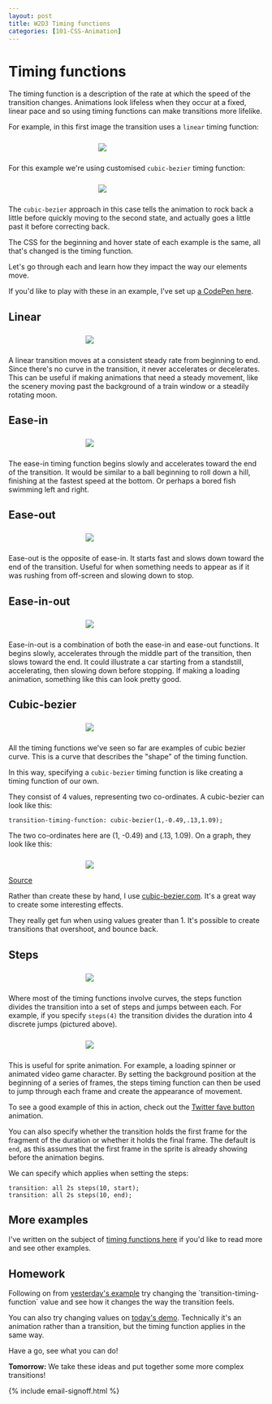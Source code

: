 ```yaml
---
layout: post
title: W2D3 Timing functions
categories: [101-CSS-Animation]
---
```


# Timing functions

The timing function is a description of the rate at which the speed of the transition changes. Animations look lifeless when they occur at a fixed, linear pace and so using timing functions can make transitions more lifelike.

For example, in this first image the transition uses a `linear` timing function:

<div class="example">
  <img src="http://s3.amazonaws.com/course-images/linear.gif" style="max-width: 150px; margin: 24px auto 24px; display: block;">
</div>

For this example we're using customised `cubic-bezier` timing function:

<div class="example">
  <img src="http://s3.amazonaws.com/course-images/demo.gif" style="max-width: 150px; margin: 24px auto 24px; display: block;">
</div>

The `cubic-bezier` approach in this case tells the animation to rock back a little before quickly moving to the second state, and actually goes a little past it before correcting back.

The CSS for the beginning and hover state of each example is the same, all that's changed is the timing function.

Let's go through each and learn how they impact the way our elements move.

If you'd like to play with these in an example, I've set up [a CodePen here](http://codepen.io/donovanh/pen/GgaRNv).

## Linear

<div class="example">
  <img src="http://s3.amazonaws.com/course-images/linear-example.gif" style="max-width: 200px; margin: 24px auto 24px; display: block;">
</div>

A linear transition moves at a consistent steady rate from beginning to end. Since there's no curve in the transition, it never accelerates or decelerates. This can be useful if making animations that need a steady movement, like the scenery moving past the background of a train window or a steadily rotating moon.

## Ease-in

<div class="example">
  <img src="http://s3.amazonaws.com/course-images/ease-in.gif" style="max-width: 200px; margin: 24px auto 24px; display: block;">
</div>

The ease-in timing function begins slowly and accelerates toward the end of the transition. It would be similar to a ball beginning to roll down a hill, finishing at the fastest speed at the bottom. Or perhaps a bored fish swimming left and right.

## Ease-out

<div class="example">
  <img src="http://s3.amazonaws.com/course-images/ease-out.gif" style="max-width: 200px; margin: 24px auto 24px; display: block;">
</div>

Ease-out is the opposite of ease-in. It starts fast and slows down toward the end of the transition. Useful for when something needs to appear as if it was rushing from off-screen and slowing down to stop.

## Ease-in-out

<div class="example">
  <img src="http://s3.amazonaws.com/course-images/ease-in-out.gif" style="max-width: 200px; margin: 24px auto 24px; display: block;">
</div>

Ease-in-out is a combination of both the ease-in and ease-out functions. It begins slowly, accelerates through the middle part of the transition, then slows toward the end. It could illustrate a car starting from a standstill, accelerating, then slowing down before stopping. If making a loading animation, something like this can look pretty good.

## Cubic-bezier

<div class="example">
  <img src="http://s3.amazonaws.com/course-images/cubic-bezier.gif" style="max-width: 200px; margin: 24px auto 24px; display: block;">
</div>

All the timing functions we've seen so far are examples of cubic bezier curve. This is a curve that describes the "shape" of the timing function. 

In this way, specifying a `cubic-bezier` timing function is like creating a timing function of our own.

They consist of 4 values, representing two co-ordinates. A cubic-bezier can look like this:

    transition-timing-function: cubic-bezier(1,-0.49,.13,1.09);

The two co-ordinates here are (1, -0.49) and (.13, 1.09). On a graph, they look like this:

<div class="example">
  <img src="http://s3.amazonaws.com/course-images/cubic-bezier-graph.png" style="max-width: 200px; margin: 24px auto 0; display: block;">
  <p class="source"><a href="http://cubic-bezier.com/#1,-0.49,.13,1.09">Source</a></p>
</div>

Rather than create these by hand, I use [cubic-bezier.com](http://cubic-bezier.com). It's a great way to create some interesting effects.

They really get fun when using values greater than 1. It's possible to create transitions that overshoot, and bounce back.

## Steps

<div class="example">
  <img src="http://s3.amazonaws.com/course-images/steps.gif" style="max-width: 200px; margin: 24px auto 24px; display: block;">
</div>

Where most of the timing functions involve curves, the steps function divides the transition into a set of steps and jumps between each. For example, if you specify `steps(4)` the transition divides the duration into 4 discrete jumps (pictured above).

<div class="example">
  <img src="http://s3.amazonaws.com/course-images/steps.png" style="max-width: 200px; margin: 24px auto 24px; display: block;">
</div>

This is useful for sprite animation. For example, a loading spinner or animated video game character. By setting the background position at the beginning of a series of frames, the steps timing function can then be used to jump through each frame and create the appearance of movement.

To see a good example of this in action, check out the [Twitter fave button](https://cssanimation.rocks/twitter-fave/) animation.

You can also specify whether the transition holds the first frame for the fragment of the duration or whether it holds the final frame. The default is `end`, as this assumes that the first frame in the sprite is already showing before the animation begins.

We can specify which applies when setting the steps:

    transition: all 2s steps(10, start);
    transition: all 2s steps(10, end);

## More examples

I've written on the subject of [timing functions here](http://learnsome.co/blog/bouncy/) if you'd like to read more and see other examples.

<div class="callout">
  <h2>Homework</h2>

  <p>Following on from <a href="http://codepen.io/donovanh/pen/NPYNGa?editors=110">yesterday's example</a> try changing the `transition-timing-function` value and see how it changes the way the transition feels.</p>

  <p>You can also try changing values on <a href="http://codepen.io/donovanh/pen/GgaRNv">today's demo</a>. Technically it's an animation rather than a transition, but the timing function applies in the same way.</p>

  <p>Have a go, see what you can do!</p>
  
</div>

**Tomorrow:** We take these ideas and put together some more complex transitions!

{% include email-signoff.html %}
